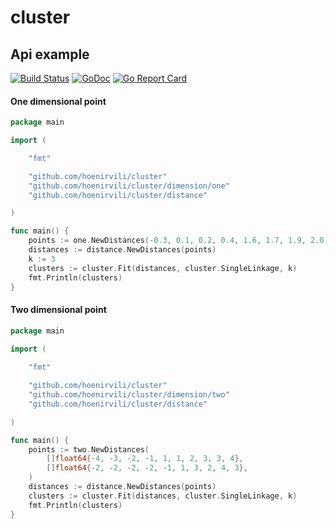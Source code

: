 # cluster



## Api example


[![Build Status](https://travis-ci.org/hoenirvili/cluster.svg?branch=master)](https://travis-ci.org/hoenirvili/cluster) [![GoDoc](https://godoc.org/github.com/hoenirvili/cluster?status.svg)](https://godoc.org/github.com/hoenirvili/cluster) [![Go Report Card](https://goreportcard.com/badge/github.com/hoenirvili/cluster)](https://goreportcard.com/report/github.com/hoenirvili/cluster)


#### One dimensional point


```go
package main

import (

    "fmt"

    "github.com/hoenirvili/cluster"
    "github.com/hoenirvili/cluster/dimension/one"
    "github.com/hoenirvili/cluster/distance"

)

func main() {
    points := one.NewDistances(-0.3, 0.1, 0.2, 0.4, 1.6, 1.7, 1.9, 2.0)
    distances := distance.NewDistances(points)
    k := 3
    clusters := cluster.Fit(distances, cluster.SingleLinkage, k)
    fmt.Println(clusters)
}

```


#### Two dimensional point


```go
package main

import (
    
    "fmt"

    "github.com/hoenirvili/cluster"
    "github.com/hoenirvili/cluster/dimension/two"
    "github.com/hoenirvili/cluster/distance"

)

func main() {
    points := two.NewDistances(
        []float64{-4, -3, -2, -1, 1, 1, 2, 3, 3, 4},
        []float64{-2, -2, -2, -2, -1, 1, 3, 2, 4, 3},
    )
    distances := distance.NewDistances(points)
    clusters := cluster.Fit(distances, cluster.SingleLinkage, k)
    fmt.Println(clusters)
}

```